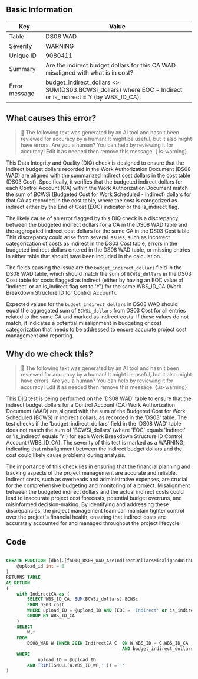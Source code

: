 ## Basic Information
| Key         | Value          |
|-------------|----------------|
| Table       | DS08 WAD |
| Severity    | WARNING |
| Unique ID   | 9080411   |
| Summary     | Are the indirect budget dollars for this CA WAD misaligned with what is in cost? |
| Error message | budget_indirect_dollars <> SUM(DS03.BCWSi_dollars) where EOC = Indirect or is_indirect = Y (by WBS_ID_CA). |

## What causes this error?

> :robot: The following text was generated by an AI tool and hasn't been reviewed for accuracy by a human! It might be useful, but it also might have errors. Are you a human? You can help by reviewing it for accuracy! Edit it as needed then remove this message.
{.is-warning}

This Data Integrity and Quality (DIQ) check is designed to ensure that the indirect budget dollars recorded in the Work Authorization Document (DS08 WAD) are aligned with the summarized indirect cost dollars in the cost table (DS03 Cost). Specifically, it verifies that the budgeted indirect dollars for each Control Account (CA) within the Work Authorization Document match the sum of BCWSi (Budgeted Cost for Work Scheduled - indirect) dollars for that CA as recorded in the cost table, where the cost is categorized as indirect either by the End of Cost (EOC) indicator or the is_indirect flag.

The likely cause of an error flagged by this DIQ check is a discrepancy between the budgeted indirect dollars for a CA in the DS08 WAD table and the aggregated indirect cost dollars for the same CA in the DS03 Cost table. This discrepancy could arise from several issues, such as incorrect categorization of costs as indirect in the DS03 Cost table, errors in the budgeted indirect dollars entered in the DS08 WAD table, or missing entries in either table that should have been included in the calculation.

The fields causing the issue are the `budget_indirect_dollars` field in the DS08 WAD table, which should match the sum of `BCWSi_dollars` in the DS03 Cost table for costs flagged as indirect (either by having an EOC value of 'Indirect' or an is_indirect flag set to 'Y') for the same WBS_ID_CA (Work Breakdown Structure ID for Control Account).

Expected values for the `budget_indirect_dollars` in DS08 WAD should equal the aggregated sum of `BCWSi_dollars` from DS03 Cost for all entries related to the same CA and marked as indirect costs. If these values do not match, it indicates a potential misalignment in budgeting or cost categorization that needs to be addressed to ensure accurate project cost management and reporting.
## Why do we check this?

> :robot: The following text was generated by an AI tool and hasn't been reviewed for accuracy by a human! It might be useful, but it also might have errors. Are you a human? You can help by reviewing it for accuracy! Edit it as needed then remove this message.
{.is-warning}

This DIQ test is being performed on the 'DS08 WAD' table to ensure that the indirect budget dollars for a Control Account (CA) Work Authorization Document (WAD) are aligned with the sum of the Budgeted Cost for Work Scheduled (BCWS) in indirect dollars, as recorded in the 'DS03' table. The test checks if the 'budget_indirect_dollars' field in the 'DS08 WAD' table does not match the sum of 'BCWSi_dollars' (where 'EOC' equals 'Indirect' or 'is_indirect' equals 'Y') for each Work Breakdown Structure ID Control Account (WBS_ID_CA). The severity of this test is marked as a WARNING, indicating that misalignment between the indirect budget dollars and the cost could likely cause problems during analysis.

The importance of this check lies in ensuring that the financial planning and tracking aspects of the project management are accurate and reliable. Indirect costs, such as overheads and administrative expenses, are crucial for the comprehensive budgeting and monitoring of a project. Misalignment between the budgeted indirect dollars and the actual indirect costs could lead to inaccurate project cost forecasts, potential budget overruns, and misinformed decision-making. By identifying and addressing these discrepancies, the project management team can maintain tighter control over the project's financial health, ensuring that indirect costs are accurately accounted for and managed throughout the project lifecycle.
## Code

```sql

CREATE FUNCTION [dbo].[fnDIQ_DS08_WAD_AreIndirectDollarsMisalignedWithDS03CA] (
	@upload_id int = 0
)
RETURNS TABLE
AS RETURN
(
	with IndirectCA as (
		SELECT WBS_ID_CA, SUM(BCWSi_dollars) BCWSc
		FROM DS03_cost
		WHERE upload_ID = @upload_ID AND (EOC = 'Indirect' or is_indirect = 'Y')
		GROUP BY WBS_ID_CA
	)
	SELECT 
		W.*
	FROM
		DS08_WAD W INNER JOIN IndirectCA C 	ON W.WBS_ID = C.WBS_ID_CA
											AND budget_indirect_dollars <> C.BCWSc
	WHERE
			upload_ID = @upload_ID  
		AND TRIM(ISNULL(W.WBS_ID_WP,'')) = ''
)
```
